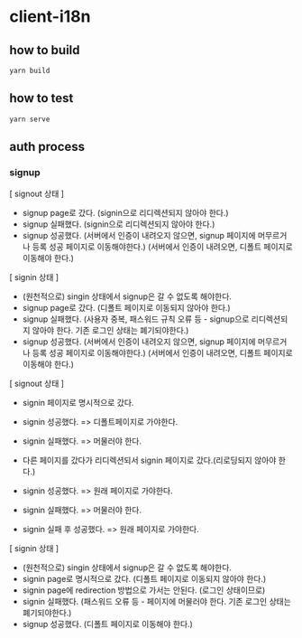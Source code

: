 # client-i18n

## how to build

```shell
yarn build
```

## how to test

```shell
yarn serve
```

## auth process

### signup

[ signout 상태 ]

- signup page로 갔다. (signin으로 리디렉션되지 않아야 한다.)
- signup 실패했다. (signin으로 리디렉션되지 않아야 한다.)
- signup 성공했다.
  (서버에서 인증이 내려오지 않으면, signup 페이지에 머무르거나 등록 성공 페이지로 이동해야한다.)
  (서버에서 인증이 내려오면, 디폴트 페이지로 이동해야 한다.)

[ signin 상태 ]

- (원천적으로) singin 상태에서 signup은 갈 수 없도록 해야한다.
- signup page로 갔다. (디폴트 페이지로 이동되지 않아야 한다.)
- signup 실패했다. (사용자 중복, 패스워드 규칙 오류 등 - signup으로 리디렉션되지 않아야 한다. 기존 로그인 상태는 폐기되야한다.)
- signup 성공했다.
  (서버에서 인증이 내려오지 않으면, signup 페이지에 머무르거나 등록 성공 페이지로 이동해야한다.)
  (서버에서 인증이 내려오면, 디폴트 페이지로 이동해야 한다.)

[ signout 상태 ]

- signin 페이지로 명시적으로 갔다.
- signin 성공했다. => 디폴트페이지로 가야한다.
- signin 실패했다. => 머물러야 한다.

- 다른 페이지를 갔다가 리디렉션되서 signin 페이지로 갔다.(리로딩되지 않아야 한다.)
- signin 성공했다. => 원래 페이지로 가야한다.
- signin 실패했다. => 머물러야 한다.
- signin 실패 후 성공했다. => 원래 페이지로 가야한다.

[ signin 상태 ]

- (원천적으로) singin 상태에서 signup은 갈 수 없도록 해야한다.
- signin page로 명시적으로 갔다. (디폴트 페이지로 이동되지 않아야 한다.)
- signin page에 redirection 방법으로 가서는 안된다. (로그인 상태이므로)
- signin 실패했다. (패스워드 오류 등 - 페이지에 머물러야 한다. 기존 로그인 상태는 폐기되야한다.)
- signup 성공했다. (디폴트 페이지로 이동해야 한다.)
